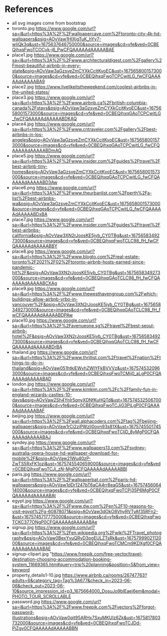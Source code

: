 # References
* all svg images come from bootstrap
* toronto.jpg https://www.google.com/url?sa=i&url=https%3A%2F%2Fwallpapercave.com%2Ftoronto-city-4k-hd-wallpapers&psig=AOvVaw1HIXjgTuK_hYy7-wIiQk3q&ust=1675637646750000&source=images&cd=vfe&ved=0CBEQjhxqFwoTCOCvk-j6_PwCFQAAAAAdAAAAABAE
* place1.jpg https://www.google.com/url?sa=i&url=https%3A%2F%2Fwww.architecturaldigest.com%2Fgallery%2Fmost-beautiful-airbnb-in-every-state&psig=AOvVaw3aGzsveZmCYXkCcitKvoEC&ust=1675658001573000&source=images&cd=vfe&ved=0CBEQjhxqFwoTCPCwitLG_fwCFQAAAAAdAAAAABA9
* place2.jpg https://www.livelikeitstheweekend.com/coolest-airbnbs-in-the-united-states/
* place3.jpg https://www.google.com/url?sa=i&url=https%3A%2F%2Fwww.airbnb.ca%2Fbritish-columbia-canada%2Fstays&psig=AOvVaw3aGzsveZmCYXkCcitKvoEC&ust=1675658001573000&source=images&cd=vfe&ved=0CBEQjhxqGAoTCPCwitLG_fwCFQAAAAAdAAAAABDKAQ
* place4.jpg https://www.google.com/url?sa=i&url=https%3A%2F%2Fwww.cntraveler.com%2Fgallery%2Fbest-airbnbs-in-los-angeles&psig=AOvVaw3aGzsveZmCYXkCcitKvoEC&ust=1675658001573000&source=images&cd=vfe&ved=0CBEQjhxqGAoTCPCwitLG_fwCFQAAAAAdAAAAABDmAQ
* place5.jpg https://www.google.com/url?sa=i&url=https%3A%2F%2Fwww.insider.com%2Fguides%2Ftravel%2Fbest-airbnb-tiny-homes&psig=AOvVaw3aGzsveZmCYXkCcitKvoEC&ust=1675658001573000&source=images&cd=vfe&ved=0CBEQjhxqGAoTCPCwitLG_fwCFQAAAAAdAAAAABD3Aw
* place6.png https://www.google.com/url?sa=i&url=https%3A%2F%2Fwww.theurbanlist.com%2Fperth%2Fa-list%2Fbest-airbnbs-wa&psig=AOvVaw3aGzsveZmCYXkCcitKvoEC&ust=1675658001573000&source=images&cd=vfe&ved=0CBEQjhxqGAoTCPCwitLG_fwCFQAAAAAdAAAAABDxBA
* place7.jpg https://www.google.com/url?sa=i&url=https%3A%2F%2Fwww.insider.com%2Fguides%2Ftravel%2Fbest-airbnbs-california&psig=AOvVaw3XN2rJoosKE5jyb_CY0TBg&ust=1675658349273000&source=images&cd=vfe&ved=0CBEQjhxqFwoTCLC98_fH_fwCFQAAAAAdAAAAABBY
* place8.jpg https://www.google.com/url?sa=i&url=https%3A%2F%2Fwww.blogto.com%2Freal-estate-toronto%2F2021%2F02%2Ftoronto-airbnb-hosts-earned-since-pandemic-hit%2F&psig=AOvVaw3XN2rJoosKE5jyb_CY0TBg&ust=1675658349273000&source=images&cd=vfe&ved=0CBEQjhxqGAoTCLC98_fH_fwCFQAAAAAdAAAAABCXAg
* place9.jpg https://www.google.com/url?sa=i&url=https%3A%2F%2Fwww.thewesthavengroup.com%2Fwhich-buildings-allow-airbnb-vrbo-in-vancouver%2F&psig=AOvVaw3XN2rJoosKE5jyb_CY0TBg&ust=1675658349273000&source=images&cd=vfe&ved=0CBEQjhxqGAoTCLC98_fH_fwCFQAAAAAdAAAAABDPAw
* place10.jpg https://www.google.com/url?sa=i&url=https%3A%2F%2Favenueone.sg%2Ftravel%2Fbest-seoul-airbnb-hotel%2F&psig=AOvVaw3XN2rJoosKE5jyb_CY0TBg&ust=1675658349273000&source=images&cd=vfe&ved=0CBEQjhxqGAoTCLC98_fH_fwCFQAAAAAdAAAAABDrBA
* thailand.jpg https://www.google.com/url?sa=i&url=https%3A%2F%2Fwww.thrillist.com%2Ftravel%2Fnation%2Fthings-to-do-in-thailand&psig=AOvVaw051htkiEWvhZWIYFkBVVVz&ust=1675745320963000&source=images&cd=vfe&ved=0CBEQjhxqFwoTCMij0_aLgP0CFQAAAAAdAAAAABAD
* london.jpg https://www.google.com/url?sa=i&url=https%3A%2F%2Fwww.kimkim.com%2Fc%2Ffamily-fun-in-england-wizards-castles-10-days&psig=AOvVaw2Sh4Ynlr5qnyXDNfKuHQTd&ust=1675745325067000&source=images&cd=vfe&ved=0CBEQjhxqFwoTCJiG3PiLgP0CFQAAAAAdAAAAABAF
* beijing.jpg https://www.google.com/url?sa=i&url=https%3A%2F%2Fwall.alphacoders.com%2Ftag%2Fbeijing-wallpapers&psig=AOvVaw1rCi2ziPWzli0ovn93s81X&ust=1675745501745000&source=images&cd=vfe&ved=0CBEQjhxqFwoTCIjD_8yMgP0CFQAAAAAdAAAAABAJ
* syndey.jpg https://www.google.com/url?sa=i&url=https%3A%2F%2Fwww.wallpapers13.com%2Fsydney-australia-opera-house-hd-wallpaper-download-for-mobile%2F&psig=AOvVaw21Wu40zP-ZwTS5RxFK1ozj&ust=1675745540659000&source=images&cd=vfe&ved=0CBEQjhxqFwoTCJj_zN-MgP0CFQAAAAAdAAAAABBI
* paris.jpg https://www.google.com/url?sa=i&url=https%3A%2F%2Fwallpaperbat.com%2Fparis-hd-wallpapers&psig=AOvVaw1dDr1247bT6aCA4rr8eaG5&ust=1675745606414000&source=images&cd=vfe&ved=0CBEQjhxqFwoTCPj35P6MgP0CFQAAAAAdAAAAABAt
* egypt.jpg https://www.google.com/url?sa=i&url=https%3A%2F%2Fwww.dw.com%2Fen%2F10-reasons-to-visit-egypt%2Fg-60878071&psig=AOvVaw3dOkO8VhyRVTyAf35RFn2-&ust=1675745717775000&source=images&cd=vfe&ved=0CBEQjhxqFwoTCKC377ONgP0CFQAAAAAdAAAAABAe
* signup.jpg https://www.google.com/url?sa=i&url=https%3A%2F%2Fen.wikipedia.org%2Fwiki%2FTravel_photography&psig=AOvVaw0BexYvuQRyD3pgEULZTsRk&ust=1675799902112000&source=images&cd=vfe&ved=0CBEQjhxqFwoTCMCm9KDXgf0CFQAAAAAdAAAAABAE
* signup-clipart.jpg "https://www.freepik.com/free-vector/travel-destination-choosing-accommodation-booking-system_11669365.htm#query=trip%20planning&position=5&from_view=keyword
* property_details1-10.jpg https://www.airbnb.ca/rooms/26747763?adults=6&category_tag=Tag%3A677&check_in=2023-06-06&check_out=2023-06-10&source_impression_id=p3_1675664000_DosuJo9bIEaei6em&modal=PHOTO_TOUR_SCROLLABLE 
* password.jpg https://www.google.com/url?sa=i&url=https%3A%2F%2Fwww.freepik.com%2Fvectors%2Fforgot-password-illustrations&psig=AOvVaw0qit95ARHx7SxuMKUIz6Zk&ust=1675817803732000&source=images&cd=vfe&ved=0CBEQjhxqFwoTCJDd-PiZgv0CFQAAAAAdAAAAABBN